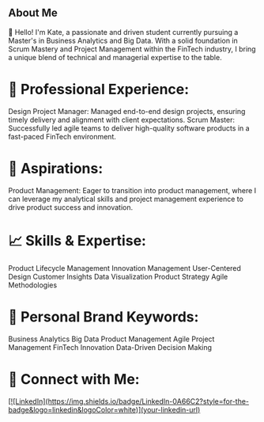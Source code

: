 ## About Me

👋 Hello! I'm Kate, a passionate and driven student currently pursuing a Master's in Business Analytics and Big Data. With a solid foundation in Scrum Mastery and Project Management within the FinTech industry, I bring a unique blend of technical and managerial expertise to the table.

# 💼 Professional Experience:

Design Project Manager: Managed end-to-end design projects, ensuring timely delivery and alignment with client expectations.
Scrum Master: Successfully led agile teams to deliver high-quality software products in a fast-paced FinTech environment.


# 🎯 Aspirations:

Product Management: Eager to transition into product management, where I can leverage my analytical skills and project management experience to drive product success and innovation.

# 📈 Skills & Expertise:

Product Lifecycle Management
Innovation Management
User-Centered Design
Customer Insights
Data Visualization
Product Strategy
Agile Methodologies

# 🌟 Personal Brand Keywords:

Business Analytics
Big Data
Product Management
Agile Project Management
FinTech Innovation
Data-Driven Decision Making

# 🔗 Connect with Me:
<a href= https://www.linkedin.com/in/karaket-singthong > 
[![LinkedIn](https://img.shields.io/badge/LinkedIn-0A66C2?style=for-the-badge&logo=linkedin&logoColor=white)](your-linkedin-url)


<!--
**KateKaraket/KateKaraket** is a ✨ _special_ ✨ repository because its `README.md` (this file) appears on your GitHub profile.

Here are some ideas to get you started:

🔭 I’m currently studying Business Analytics and Big Data
- 🌱 I’m currently learning ...
- 👯 I’m looking to collaborate on ...
- 🤔 I’m looking for help with ...
- 💬 Ask me about ...
- 📫 How to reach me: ...
- 😄 Pronouns: ...
- ⚡ Fun fact: ...
-->
